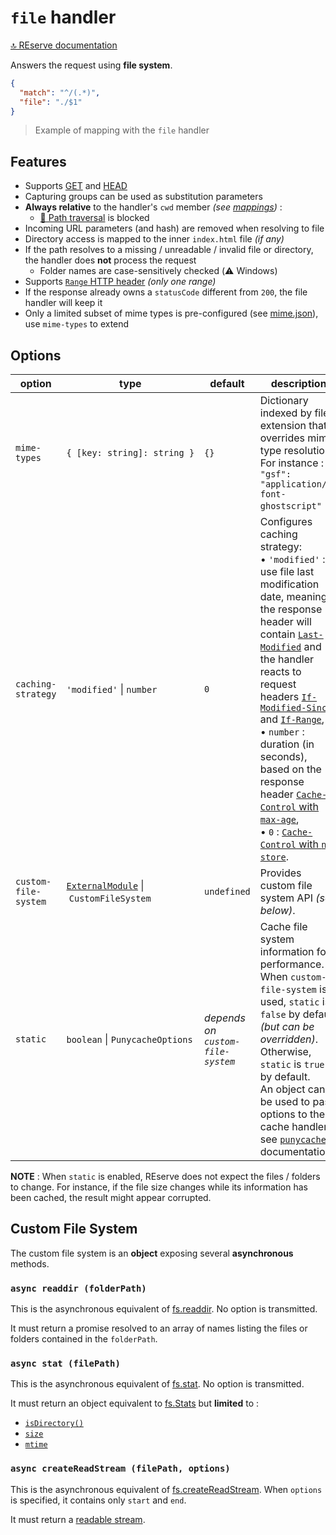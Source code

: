 # `file` handler

[🔝 REserve documentation](README.md)

Answers the request using **file system**.

```json
{
  "match": "^/(.*)",
  "file": "./$1"
}
```

> Example of mapping with the `file` handler

## Features

* Supports [GET](https://developer.mozilla.org/en-US/docs/Web/HTTP/Methods/GET) and [HEAD](https://developer.mozilla.org/en-US/docs/Web/HTTP/Methods/HEAD)
* Capturing groups can be used as substitution parameters
* **Always relative** to the handler's `cwd` member *(see [mappings](configuration.md#mappings))* :
  * [🛂 Path traversal](https://owasp.org/www-community/attacks/Path_Traversal) is blocked
* Incoming URL parameters (and hash) are removed when resolving to file
* Directory access is mapped to the inner `index.html` file *(if any)*
* If the path resolves to a missing / unreadable / invalid file or directory, the handler does **not** process the request
  * Folder names are case-sensitively checked (⚠️ Windows)
* Supports [`Range` HTTP header](https://developer.mozilla.org/en-US/docs/Web/HTTP/Headers/Range) *(only one range)*
* If the response already owns a `statusCode` different from `200`, the file handler will keep it
* Only a limited subset of mime types is pre-configured (see [mime.json](https://github.com/ArnaudBuchholz/reserve/blob/main/reserve/src/mime.json)), use `mime-types` to extend

## Options

| option | type | default | description |
|---|---|---|---|
| `mime-types` | `{ [key: string]: string }` | `{}` | Dictionary indexed by file extension that overrides mime type resolution.<br>For instance : `{ "gsf": "application/x-font-ghostscript" }`. |
| `caching-strategy` | `'modified'` \| `number` | `0` | Configures caching strategy:<br>• `'modified'` : use file last modification date, meaning the response header will contain [`Last-Modified`](https://developer.mozilla.org/fr/docs/Web/HTTP/Headers/Last-Modified) and the handler reacts to request headers [`If-Modified-Since`](https://developer.mozilla.org/en-US/docs/Web/HTTP/Headers/If-Modified-Since) and [`If-Range`](https://developer.mozilla.org/en-US/docs/Web/HTTP/Headers/If-Range),<br>• `number` : duration (in seconds), based on the response header [`Cache-Control` with `max-age`](https://developer.mozilla.org/en-US/docs/Web/HTTP/Headers/Cache-Control),<br>• `0` : [`Cache-Control` with `no-store`](https://developer.mozilla.org/en-US/docs/Web/HTTP/Headers/Cache-Control). |
| `custom-file-system` | [`ExternalModule`](external.md) \| `CustomFileSystem` | `undefined` | Provides custom file system API *(see below)*. |
| `static` | `boolean` \| `PunycacheOptions` | *depends on `custom-file-system`* | Cache file system information for performance.<br>When `custom-file-system` is used, `static` is `false` by default *(but can be overridden)*.<br>Otherwise, `static` is `true` by default.<br>An object can be used to pass options to the cache handler, see [`punycache`](https://www.npmjs.com/package/punycache) documentation.|

**NOTE** : When `static` is enabled, REserve does not expect the files / folders to change. For instance, if the file size changes while its information has been cached, the result might appear corrupted.

## Custom File System

The custom file system is an **object** exposing several **asynchronous** methods.

### `async readdir (folderPath)`

This is the asynchronous equivalent of [fs.readdir](https://nodejs.org/api/fs.html#fs_fs_readdir_path_options_callback). No option is transmitted.

It must return a promise resolved to an array of names listing the files or folders contained in the `folderPath`.

### `async stat (filePath)`

This is the asynchronous equivalent of [fs.stat](https://nodejs.org/api/fs.html#fs_fs_stat_path_options_callback). No option is transmitted.

It must return an object equivalent to [fs.Stats](https://nodejs.org/api/fs.html#fs_class_fs_stats) but **limited** to :
* [`isDirectory()`](https://nodejs.org/api/fs.html#fs_stats_isdirectory)
* [`size`](https://nodejs.org/api/fs.html#fs_stats_size)
* [`mtime`](https://nodejs.org/api/fs.html#fs_stats_mtime)

### `async createReadStream (filePath, options)`

This is the asynchronous equivalent of [fs.createReadStream](https://nodejs.org/api/fs.html#fs_fs_createreadstream_path_options).  When `options` is specified, it contains only `start` and `end`.

It must return a [readable stream](https://nodejs.org/api/fs.html#stream_class_stream_readable).
